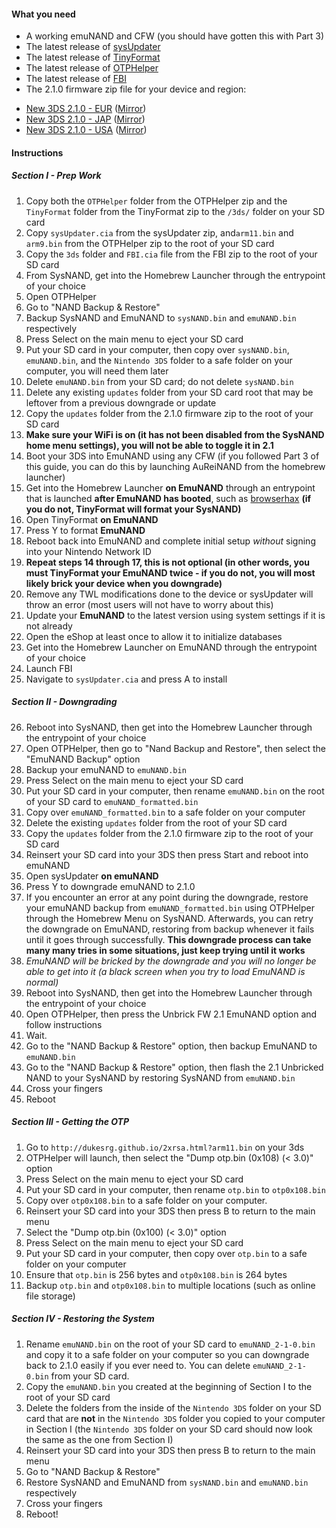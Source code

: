 #### What you need

* A working emuNAND and CFW (you should have gotten this with Part 3)
* The latest release of [sysUpdater](https://github.com/profi200/sysUpdater/releases/)
* The latest release of [TinyFormat](https://github.com/javimadgit/TinyFormat/releases)
* The latest release of [OTPHelper](https://github.com/d0k3/OTPHelper/releases)
* The latest release of [FBI](https://github.com/Steveice10/FBI/releases)
* The 2.1.0 firmware zip file for your device and region:
 +    [New 3DS 2.1.0 - EUR](https://mega.nz/#!MwFE0a4R!RycA5La_swkWqczjvBIdoiQCjOPnl-vl2qjlA0x-uNM
) ([Mirror](https://drive.google.com/file/d/0BzPfvjeuhqoDd29sV3RDMmtnQXM/view?usp=sharing))    
 +    [New 3DS 2.1.0 - JAP](https://mega.nz/#!Yh8UyJiZ!ictdbewTCxZJqR9QmSn1jlta20R5dv7boXwycwnefsU
) ([Mirror](https://drive.google.com/file/d/0BzPfvjeuhqoDN2s5a2VQZDN1QVE/view?usp=sharing))    
 +    [New 3DS 2.1.0 - USA](https://mega.nz/#!48tmxY6b!rt242mIlHkaGWddxXyuho6i0orN43DOvEjclqBOVZrs
) ([Mirror](https://drive.google.com/file/d/0BzPfvjeuhqoDYVBvTkthNm95RkU/view?usp=sharing))     

#### Instructions

##### Section I - Prep Work

1. Copy both the `OTPHelper` folder from the OTPHelper zip and the `TinyFormat` folder from the TinyFormat zip to the `/3ds/` folder on your SD card
2. Copy `sysUpdater.cia` from the sysUpdater zip, and`arm11.bin` and `arm9.bin` from the OTPHelper zip to the root of your SD card
3. Copy the `3ds` folder and `FBI.cia` file from the FBI zip to the root of your SD card 
3. From SysNAND, get into the Homebrew Launcher through the entrypoint of your choice
4. Open OTPHelper
5. Go to "NAND Backup & Restore"
6. Backup SysNAND and EmuNAND to `sysNAND.bin` and `emuNAND.bin` respectively
7. Press Select on the main menu to eject your SD card
8. Put your SD card in your computer, then copy over `sysNAND.bin`, `emuNAND.bin`, and the `Nintendo 3DS` folder to a safe folder on your computer, you will need them later
9. Delete `emuNAND.bin` from your SD card; do not delete `sysNAND.bin`
1. Delete any existing `updates` folder from your SD card root that may be leftover from a previous downgrade or update
2. Copy the `updates` folder from the 2.1.0 firmware zip to the root of your SD card
3. **Make sure your WiFi is on (it has not been disabled from the SysNAND home menu settings), you will not be able to toggle it in 2.1**
4. Boot your 3DS into EmuNAND using any CFW (if you followed Part 3 of this guide, you can do this by launching AuReiNAND from the homebrew launcher)
5. Get into the Homebrew Launcher **on EmuNAND** through an entrypoint that is launched **after EmuNAND has booted**, such as [browserhax](https://yls8.mtheall.com/3dsbrowserhax.php) **(if you do not, TinyFormat will format your SysNAND)**
6. Open TinyFormat **on EmuNAND**
7. Press Y to format **EmuNAND**
8. Reboot back into EmuNAND and complete initial setup *without* signing into your Nintendo Network ID
9. **Repeat steps 14 through 17, this is not optional (in other words, you must TinyFormat your EmuNAND twice - if you do not, you will most likely brick your device when you downgrade)**
10. Remove any TWL modifications done to the device or sysUpdater will throw an error (most users will not have to worry about this)
10. Update your **EmuNAND** to the latest version using system settings if it is not already
11. Open the eShop at least once to allow it to initialize databases
12. Get into the Homebrew Launcher on EmuNAND through the entrypoint of your choice
13. Launch FBI
14. Navigate to `sysUpdater.cia` and press A to install

##### Section II - Downgrading
26. Reboot into SysNAND, then get into the Homebrew Launcher through the entrypoint of your choice
27. Open OTPHelper, then go to "Nand Backup and Restore", then select the "EmuNAND Backup" option
28. Backup your emuNAND to `emuNAND.bin`
29. Press Select on the main menu to eject your SD card
23. Put your SD card in your computer, then rename `emuNAND.bin` on the root of your SD card to `emuNAND_formatted.bin`
26. Copy over `emuNAND_formatted.bin` to a safe folder on your computer
24. Delete the existing `updates` folder from the root of your SD card
25. Copy the `updates` folder from the 2.1.0 firmware zip to the root of your SD card
27. Reinsert your SD card into your 3DS then press Start and reboot into emuNAND
28. Open sysUpdater **on emuNAND**
29. Press Y to downgrade emuNAND to 2.1.0
30. If you encounter an error at any point during the downgrade, restore your emuNAND backup from `emuNAND_formatted.bin` using OTPHelper through the Homebrew Menu on SysNAND. Afterwards, you can retry the downgrade on EmuNAND, restoring from backup whenever it fails until it goes through successfully. **This downgrade process can take many many tries in some situations, just keep trying until it works**
31. *EmuNAND will be bricked by the downgrade and you will no longer be able to get into it (a black screen when you try to load EmuNAND is normal)*
32. Reboot into SysNAND, then get into the Homebrew Launcher through the entrypoint of your choice
33. Open OTPHelper, then press the Unbrick FW 2.1 EmuNAND option and follow instructions
32. Wait.
33. Go to the "NAND Backup & Restore" option, then backup EmuNAND to `emuNAND.bin`
34. Go to the "NAND Backup & Restore" option, then flash the 2.1 Unbricked NAND to your SysNAND by restoring SysNAND from `emuNAND.bin`
35. Cross your fingers
36. Reboot

##### Section III - Getting the OTP

1. Go to `http://dukesrg.github.io/2xrsa.html?arm11.bin` on your 3ds
2. OTPHelper will launch, then select the "Dump otp.bin (0x108) (< 3.0)" option
3. Press Select on the main menu to eject your SD card
4. Put your SD card in your computer, then rename `otp.bin` to `otp0x108.bin`
5. Copy over `otp0x108.bin` to a safe folder on your computer.
6. Reinsert your SD card into your 3DS then press B to return to the main menu
7. Select the "Dump otp.bin (0x100) (< 3.0)" option
8. Press Select on the main menu to eject your SD card
9. Put your SD card in your computer, then copy over `otp.bin` to a safe folder on your computer
10. Ensure that `otp.bin` is 256 bytes and `otp0x108.bin` is 264 bytes
11. Backup `otp.bin` and `otp0x108.bin` to multiple locations (such as online file storage)

##### Section IV - Restoring the System
1. Rename `emuNAND.bin` on the root of your SD card to `emuNAND_2-1-0.bin` and copy it to a safe folder on your computer so you can downgrade back to 2.1.0 easily if you ever need to. You can delete `emuNAND_2-1-0.bin` from your SD card.
1. Copy the `emuNAND.bin` you created at the beginning of Section I to the root of your SD card
2. Delete the folders from the inside of the `Nintendo 3DS` folder on your SD card that are **not** in the `Nintendo 3DS` folder you copied to your computer in Section I (the `Nintendo 3DS` folder on your SD card should now look the same as the one from Section I)
2. Reinsert your SD card into your 3DS then press B to return to the main menu
3. Go to "NAND Backup & Restore"
4. Restore SysNAND and EmuNAND from `sysNAND.bin` and `emuNAND.bin` respectively
5. Cross your fingers
6. Reboot!